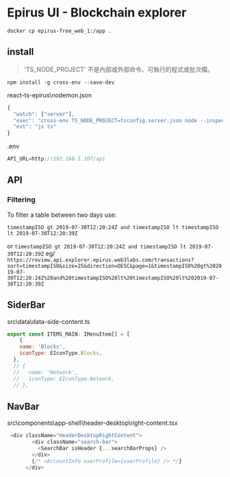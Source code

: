 # Epirus UI - Blockchain explorer

`docker cp epirus-free_web_1:/app .`

## install

> 'TS_NODE_PROJECT' 不是內部或外部命令、可執行的程式或批次檔。

`npm install -g cross-env --save-dev `

react-ts-epirus\nodemon.json

```js
{
  "watch": ["server"],
  "exec": "cross-env TS_NODE_PROJECT=tsconfig.server.json node --inspect -r ts-node/register -r dotenv/config src/server/index.ts",
  "ext": "js ts"
}
```

.env

```js
API_URL=http://192.168.1.107/api
```

## API

### Filtering

To filter a table between two days use:

```
timestampISO gt 2019-07-30T12:20:24Z and timestampISO lt timestampISO lt 2019-07-30T12:20:39Z
```

or
`timestampISO gt 2019-07-30T12:20:24Z and timestampISO lt 2019-07-30T12:20:39Z`
eg/ `https://review.api.explorer.epirus.web3labs.com/transactions?sort=timestampISO&size=25&direction=DESC&page=1&timestampISO%20gt%202019-07-30T12:20:24Z%20and%20timestampISO%20lt%20timestampISO%20lt%202019-07-30T12:20:39Z`


## SiderBar

src\data\data-side-content.ts

```js
export const ITEMS_MAIN: IMenuItem[] = [
    {
    name: 'Blocks',
    iconType: EIconType.Blocks,
  },
  // {
  //   name: 'Network',
  //   iconType: EIconType.Network,
  // },
```

## NavBar

src\components\app-shell\header-desktop\right-content.tsx

```js
 <div className="HeaderDesktopRightContent">
        <div className="search-bar">
          <SearchBar isHeader {...searchBarProps} />
        </div>
        {/* <AccountInfo userProfile={userProfile} /> */}
      </div>
```